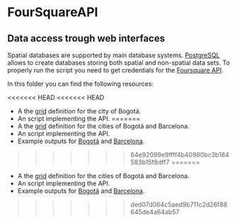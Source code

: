 # FourSquareAPI
## Data access trough web interfaces 
Spatial databases are supported by main database systems. [PostgreSQL](https://www.postgresql.org/) allows to create databases storing both spatial and non-spatial data sets.
To properly run the script you need to get credentials for the [Foursquare API](https://developer.foursquare.com/docs/api/venues/search).

In this folder you can find the following resources:

<<<<<<< HEAD
<<<<<<< HEAD
* A the [grid](grid) definition for the city of Bogotá.
* An script implementing the API.
=======
* A the [grid](grid) definition for the cities of Bogotá and Barcelona.
* An script implementing the API.
* Example outputs for [Bogotá](venues/venues_bogota.csv) and [Barcelona](venues/venues_poblenou.geojson).
>>>>>>> 64e92099e9ffff4b40980bc3b184583b15f8dff7
=======
* A the [grid](grid) definition for the cities of Bogotá and Barcelona.
* An script implementing the API.
* Example outputs for [Bogotá](venues/venues_bogota.csv) and [Barcelona](venues/venues_poblenou.geojson).
>>>>>>> ded07d064c5aed9b711c2d26f88645de4a64ab57
